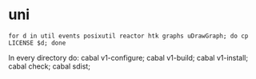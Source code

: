 # uni
    for d in util events posixutil reactor htk graphs uDrawGraph; do cp LICENSE $d; done
    
In every directory do:
    cabal v1-configure; cabal v1-build; cabal v1-install; cabal check; cabal sdist;
